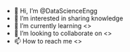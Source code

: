 - 👋 Hi, I’m @DataScienceEngg
- 👀 I’m interested in sharing knowledge
- 🌱 I’m currently learning <>
- 💞️ I’m looking to collaborate on <>
- 📫 How to reach me <>

<!---
DataScienceEngg/DataScienceEngg is a ✨ special ✨ repository because its `README.md` (this file) appears on your GitHub profile.
You can click the Preview link to take a look at your changes.
--->
